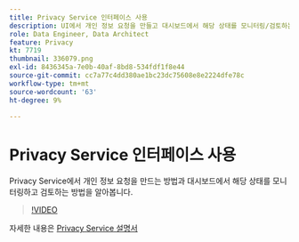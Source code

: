 ```yaml
---
title: Privacy Service 인터페이스 사용
description: UI에서 개인 정보 요청을 만들고 대시보드에서 해당 상태를 모니터링/검토하는 방법을 알아봅니다.
role: Data Engineer, Data Architect
feature: Privacy
kt: 7719
thumbnail: 336079.png
exl-id: 8436345a-7e0b-40af-8bd8-534fdf1f8e44
source-git-commit: cc7a77c4dd380ae1bc23dc75608e8e2224dfe78c
workflow-type: tm+mt
source-wordcount: '63'
ht-degree: 9%

---
```



# Privacy Service 인터페이스 사용

Privacy Service에서 개인 정보 요청을 만드는 방법과 대시보드에서 해당 상태를 모니터링하고 검토하는 방법을 알아봅니다.

>[!VIDEO](https://video.tv.adobe.com/v/336079?quality=12&learn=on)

자세한 내용은 [Privacy Service 설명서](https://experienceleague.adobe.com/docs/experience-platform/privacy/home.html?lang=ko)
